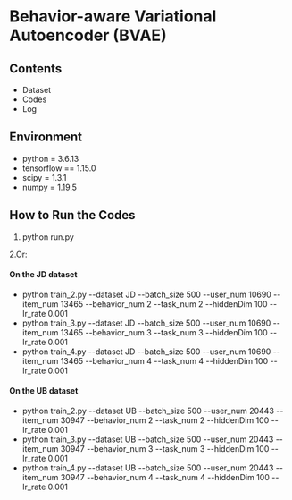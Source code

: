 # Behavior-aware Variational Autoencoder (BVAE)

## Contents
- Dataset
- Codes
- Log 

## Environment

- python = 3.6.13
- tensorflow == 1.15.0
- scipy = 1.3.1
- numpy = 1.19.5

## How to Run the Codes

1. python run.py

2.Or:
#### On the JD dataset

- python train_2.py --dataset JD --batch_size 500 --user_num 10690 --item_num 13465 --behavior_num 2 --task_num 2 --hiddenDim 100 --lr_rate 0.001
- python train_3.py --dataset JD --batch_size 500 --user_num 10690 --item_num 13465 --behavior_num 3 --task_num 3 --hiddenDim 100 --lr_rate 0.001
- python train_4.py --dataset JD --batch_size 500 --user_num 10690 --item_num 13465 --behavior_num 4 --task_num 4 --hiddenDim 100 --lr_rate 0.001

#### On the UB dataset
- python train_2.py --dataset UB --batch_size 500 --user_num 20443 --item_num 30947 --behavior_num 2 --task_num 2 --hiddenDim 100 --lr_rate 0.001
- python train_3.py --dataset UB --batch_size 500 --user_num 20443 --item_num 30947 --behavior_num 3 --task_num 3 --hiddenDim 100 --lr_rate 0.001
- python train_4.py --dataset UB --batch_size 500 --user_num 20443 --item_num 30947 --behavior_num 4 --task_num 4 --hiddenDim 100 --lr_rate 0.001
